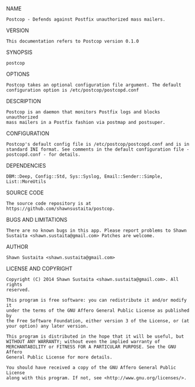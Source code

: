 NAME

    Postcop - Defends against Postfix unauthorized mass mailers.

VERSION

    This documentation refers to Postcop version 0.1.0

SYNOPSIS

    postcop

OPTIONS

    Postcop takes an optional configuration file argument. The default
    configuration option is /etc/postcop/postcopd.conf

DESCRIPTION

    Postcop is an daemon that monitors Postfix logs and blocks unauthorized
    mass mailers in a Postfix fashion via postmap and postsuper.

CONFIGURATION

    Postcop's default config file is /etc/postcop/postcopd.conf and is in
    standard INI format. See comments in the default configuration file -
    postcopd.conf - for details.

DEPENDENCIES

    DBM::Deep, Config::Std, Sys::Syslog, Email::Sender::Simple,
    List::MoreUtils

SOURCE CODE

    The source code repository is at
    https://github.com/shawnsustaita/postcop.

BUGS AND LIMITATIONS

    There are no known bugs in this app. Please report problems to Shawn
    Sustaita <shawn.sustaita@gmail.com> Patches are welcome.

AUTHOR

    Shawn Sustaita <shawn.sustaita@gmail.com>

LICENSE AND COPYRIGHT

    Copyright (C) 2014 Shawn Sustaita <shawn.sustaita@gmail.com>. All rights
    reserved.

    This program is free software: you can redistribute it and/or modify it
    under the terms of the GNU Affero General Public License as published by
    the Free Software Foundation, either version 3 of the License, or (at
    your option) any later version.

    This program is distributed in the hope that it will be useful, but
    WITHOUT ANY WARRANTY; without even the implied warranty of
    MERCHANTABILITY or FITNESS FOR A PARTICULAR PURPOSE. See the GNU Affero
    General Public License for more details.

    You should have received a copy of the GNU Affero General Public License
    along with this program. If not, see <http://www.gnu.org/licenses/>.

